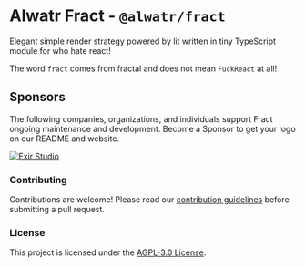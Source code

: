 # Alwatr Fract - `@alwatr/fract`

Elegant simple render strategy powered by lit written in tiny TypeScript module for who hate react!

The word `fract` comes from fractal and does not mean `FuckReact` at all!

## Sponsors

The following companies, organizations, and individuals support Fract ongoing maintenance and development. Become a Sponsor to get your logo on our README and website.

[![Exir Studio](https://avatars.githubusercontent.com/u/181194967?s=200&v=4)](https://exirstudio.com)

### Contributing

Contributions are welcome! Please read our [contribution guidelines](https://github.com/Alwatr/.github/blob/next/CONTRIBUTING.md) before submitting a pull request.

### License

This project is licensed under the [AGPL-3.0 License](LICENSE).
